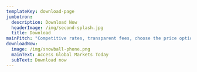 ```yaml
---
templateKey: download-page
jumbotron:
  description: Download Now
  headerImage: /img/second-splash.jpg
  title: Download
mainPitch: "Competitive rates, transparent fees, choose the price option that’s right for you."
downloadNow:
  image: /img/snowball-phone.png
  mainText: Access Global Markets Today
  subText: Download now
---
```


